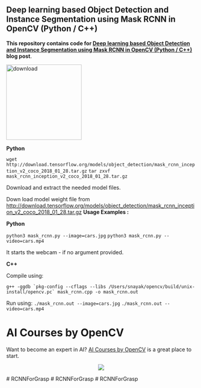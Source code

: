 ## Deep learning based Object Detection and Instance Segmentation using Mask RCNN in OpenCV (Python / C++)

**This repository contains code for [Deep learning based Object Detection and Instance Segmentation using Mask RCNN in OpenCV (Python / C++)](https://learnopencv.com/deep-learning-based-object-detection-and-instance-segmentation-using-mask-rcnn-in-opencv-python-c/) blog post**.

[<img src="https://learnopencv.com/wp-content/uploads/2022/07/download-button-e1657285155454.png" alt="download" width="200">](https://www.dropbox.com/sh/2u9g88r16g8te38/AABZBNbRkhSEIqzIvji9iamTa?dl=1)

**Python**

`wget http://download.tensorflow.org/models/object_detection/mask_rcnn_inception_v2_coco_2018_01_28.tar.gz`
`tar zxvf mask_rcnn_inception_v2_coco_2018_01_28.tar.gz`

Download and extract the needed model files.

Down load model weight file from 
http://download.tensorflow.org/models/object_detection/mask_rcnn_inception_v2_coco_2018_01_28.tar.gz
**Usage Examples :**

**Python**

`python3 mask_rcnn.py --image=cars.jpg`
`python3 mask_rcnn.py --video=cars.mp4`

It starts the webcam - if no argument provided.

**C++**

Compile using:

```g++ -ggdb `pkg-config --cflags --libs /Users/snayak/opencv/build/unix-install/opencv.pc` mask_rcnn.cpp -o mask_rcnn.out```

Run using:
`./mask_rcnn.out --image=cars.jpg`
`./mask_rcnn.out --video=cars.mp4`


# AI Courses by OpenCV

Want to become an expert in AI? [AI Courses by OpenCV](https://opencv.org/courses/) is a great place to start. 

<a href="https://opencv.org/courses/">
<p align="center"> 
<img src="https://www.learnopencv.com/wp-content/uploads/2020/04/AI-Courses-By-OpenCV-Github.png">
</p>
</a>
# RCNNForGrasp
# RCNNForGrasp
# RCNNForGrasp
